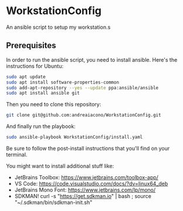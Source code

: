 # WorkstationConfig

An ansible script to setup my workstation.s

## Prerequisites

In order to run the ansible script, you need to install ansible. Here's the instructions for Ubuntu:
```bash
sudo apt update
sudo apt install software-properties-common
sudo add-apt-repository --yes --update ppa:ansible/ansible
sudo apt install ansible git
```
Then you need to clone this repository:
```bash
git clone git@github.com:andreaiacono/WorkstationConfig.git
```

And finally run the playbook:
```bash
sudo ansible-playbook WorkstationConfig/install.yaml
```
Be sure to follow the post-install instructions that you'll find on your terminal.

You might want to install additional stuff like:

- JetBrains Toolbox: https://www.jetbrains.com/toolbox-app/
- VS Code: https://code.visualstudio.com/docs/?dv=linux64_deb
- JetBrains Mono Font: https://www.jetbrains.com/lp/mono/
- SDKMAN! curl -s "https://get.sdkman.io" | bash ; source "~/.sdkman/bin/sdkman-init.sh"
